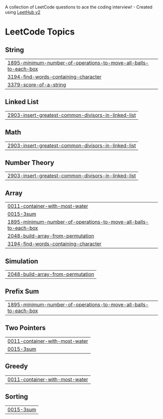 A collection of LeetCode questions to ace the coding interview! - Created using [LeetHub v2](https://github.com/arunbhardwaj/LeetHub-2.0)
<!---LeetCode Topics Start-->
# LeetCode Topics
## String
|  |
| ------- |
| [1895-minimum-number-of-operations-to-move-all-balls-to-each-box](https://github.com/lavapatos/leetcode/tree/master/1895-minimum-number-of-operations-to-move-all-balls-to-each-box) |
| [3194-find-words-containing-character](https://github.com/lavapatos/leetcode/tree/master/3194-find-words-containing-character) |
| [3379-score-of-a-string](https://github.com/lavapatos/leetcode/tree/master/3379-score-of-a-string) |
## Linked List
|  |
| ------- |
| [2903-insert-greatest-common-divisors-in-linked-list](https://github.com/lavapatos/leetcode/tree/master/2903-insert-greatest-common-divisors-in-linked-list) |
## Math
|  |
| ------- |
| [2903-insert-greatest-common-divisors-in-linked-list](https://github.com/lavapatos/leetcode/tree/master/2903-insert-greatest-common-divisors-in-linked-list) |
## Number Theory
|  |
| ------- |
| [2903-insert-greatest-common-divisors-in-linked-list](https://github.com/lavapatos/leetcode/tree/master/2903-insert-greatest-common-divisors-in-linked-list) |
## Array
|  |
| ------- |
| [0011-container-with-most-water](https://github.com/lavapatos/leetcode/tree/master/0011-container-with-most-water) |
| [0015-3sum](https://github.com/lavapatos/leetcode/tree/master/0015-3sum) |
| [1895-minimum-number-of-operations-to-move-all-balls-to-each-box](https://github.com/lavapatos/leetcode/tree/master/1895-minimum-number-of-operations-to-move-all-balls-to-each-box) |
| [2048-build-array-from-permutation](https://github.com/lavapatos/leetcode/tree/master/2048-build-array-from-permutation) |
| [3194-find-words-containing-character](https://github.com/lavapatos/leetcode/tree/master/3194-find-words-containing-character) |
## Simulation
|  |
| ------- |
| [2048-build-array-from-permutation](https://github.com/lavapatos/leetcode/tree/master/2048-build-array-from-permutation) |
## Prefix Sum
|  |
| ------- |
| [1895-minimum-number-of-operations-to-move-all-balls-to-each-box](https://github.com/lavapatos/leetcode/tree/master/1895-minimum-number-of-operations-to-move-all-balls-to-each-box) |
## Two Pointers
|  |
| ------- |
| [0011-container-with-most-water](https://github.com/lavapatos/leetcode/tree/master/0011-container-with-most-water) |
| [0015-3sum](https://github.com/lavapatos/leetcode/tree/master/0015-3sum) |
## Greedy
|  |
| ------- |
| [0011-container-with-most-water](https://github.com/lavapatos/leetcode/tree/master/0011-container-with-most-water) |
## Sorting
|  |
| ------- |
| [0015-3sum](https://github.com/lavapatos/leetcode/tree/master/0015-3sum) |
<!---LeetCode Topics End-->